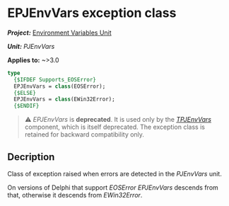 # EPJEnvVars exception class

***Project:*** [Environment Variables Unit](../API.md)

***Unit:*** _PJEnvVars_

**Applies to:** ~>3.0

```pascal
type
  {$IFDEF Supports_EOSError}
  EPJEnvVars = class(EOSError);
  {$ELSE}
  EPJEnvVars = class(EWin32Error);
  {$ENDIF}
```

> ⚠️ _EPJEnvVars_ is **deprecated**. It is used only by the [_TPJEnvVars_](./TPJEnvVars.md) component, which is itself deprecated. The exception class is retained for backward compatibility only.

## Decription

Class of exception raised when errors are detected in the  _PJEnvVars_ unit.

On versions of Delphi that support _EOSError_ _EPJEnvVars_ descends from that, otherwise it descends from _EWin32Error_.
